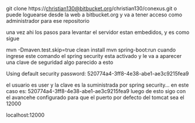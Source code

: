 git clone https://christian130@bitbucket.org/christian130/conexus.git
o puede loguearse desde la web a bitbucket.org y va a tener acceso como administrador para ese repositorio

una vez ahi los pasos para levantar el servidor estan embedidos, y es como sigue

mvn -Dmaven.test.skip=true clean install
mvn spring-boot:run
cuando ingrese este comando el spring security esta activado y le va a aparecer una clave de seguridad algo parecido a esto

Using default security password: 520774a4-3ff8-4e38-abe1-ae3c9215fea9


el usuario es user y la clave es la suministrada por spring security... en este caso es: 520774a4-3ff8-4e38-abe1-ae3c9215fea9
luego de esto sigo con el avancehe configurado para que el puerto por defecto del tomcat sea el 12000

localhost:12000
